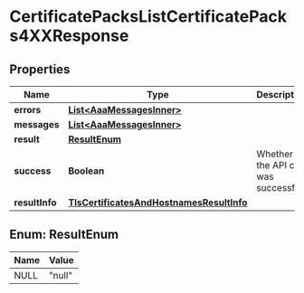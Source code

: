 

# CertificatePacksListCertificatePacks4XXResponse


## Properties

| Name | Type | Description | Notes |
|------------ | ------------- | ------------- | -------------|
|**errors** | [**List&lt;AaaMessagesInner&gt;**](AaaMessagesInner.md) |  |  |
|**messages** | [**List&lt;AaaMessagesInner&gt;**](AaaMessagesInner.md) |  |  |
|**result** | [**ResultEnum**](#ResultEnum) |  |  |
|**success** | **Boolean** | Whether the API call was successful |  |
|**resultInfo** | [**TlsCertificatesAndHostnamesResultInfo**](TlsCertificatesAndHostnamesResultInfo.md) |  |  [optional] |



## Enum: ResultEnum

| Name | Value |
|---- | -----|
| NULL | &quot;null&quot; |



